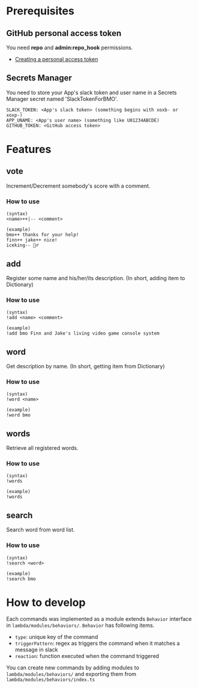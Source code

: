 # Prerequisites

## GitHub personal access token

You need **repo** and **admin:repo_hook** permissions.

-   [Creating a personal access token](https://docs.github.com/en/authentication/keeping-your-account-and-data-secure/creating-a-personal-access-token)

## Secrets Manager

You need to store your App's slack token and user name in a Secrets Manager secret named 'SlackTokenForBMO'.

```
SLACK_TOKEN: <App's slack token> (something begins with xoxb- or xoxp-)
APP_UNAME: <App's user name> (something like U01234ABCDE)
GITHUB_TOKEN: <GitHub access token>
```

# Features

## vote

Increment/Decrement somebody's score with a comment.

### How to use

```
(syntax)
<name>++|-- <comment>

(example)
bmo++ thanks for your help!
finn++ jake++ nice!
iceking-- 🤷‍♂️
```

## add

Register some name and his/her/its description. (In short, adding item to Dictionary)

### How to use

```
(syntax)
!add <name> <comment>

(example)
!add bmo Finn and Jake's living video game console system
```

## word

Get description by name. (In short, getting item from Dictionary)

### How to use

```
(syntax)
!word <name>

(example)
!word bmo
```

## words

Retrieve all registered words.

### How to use

```
(syntax)
!words

(example)
!words
```

## search

Search word from word list.

### How to use

```
(syntax)
!search <word>

(example)
!search bmo
```

# How to develop

Each commands was implemented as a module extends `Behavior` interface in `lambda/modules/behaviors/`.
`Behavior` has following items.

* `type`: unique key of the command
* `triggerPattern`: regex as triggers the command when it matches a message in slack
* `reaction`: function executed when the command triggered

You can create new commands by adding modules to `lambda/modules/behaviors/` and exporting them from `lambda/modules/behaviors/index.ts`